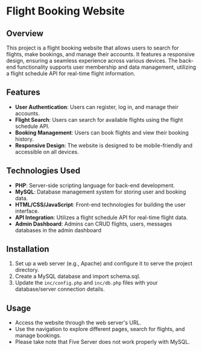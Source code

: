 # Flight Booking Website

## Overview
This project is a flight booking website that allows users to search for flights, make bookings, and manage their accounts. It features a responsive design, ensuring a seamless experience across various devices. The back-end functionality supports user membership and data management, utilizing a flight schedule API for real-time flight information.

## Features
- **User Authentication**: Users can register, log in, and manage their accounts.
- **Flight Search**: Users can search for available flights using the flight schedule API.
- **Booking Management**: Users can book flights and view their booking history.
- **Responsive Design**: The website is designed to be mobile-friendly and accessible on all devices.

## Technologies Used
- **PHP**: Server-side scripting language for back-end development.
- **MySQL**: Database management system for storing user and booking data.
- **HTML/CSS/JavaScript**: Front-end technologies for building the user interface.
- **API Integration**: Utilizes a flight schedule API for real-time flight data.
- **Admin Dashboard**: Admins can CRUD flights, users, messages databases in the admin dashboard

## Installation
1. Set up a web server (e.g., Apache) and configure it to serve the project directory.
2. Create a MySQL database and import schema.sql.
3. Update the `inc/config.php` and `inc/db.php` files with your database/server connection details.

## Usage
- Access the website through the web server's URL.
- Use the navigation to explore different pages, search for flights, and manage bookings.
- Please take note that Five Server does not work properly with MySQL.
